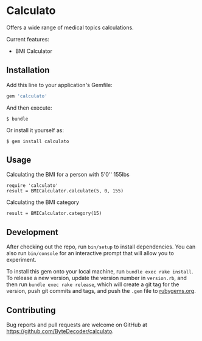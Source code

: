 # Calculato

Offers a wide range of medical topics calculations.

Current features:

  - BMI Calculator

## Installation

Add this line to your application's Gemfile:

```ruby
gem 'calculato'
```

And then execute:

    $ bundle

Or install it yourself as:

    $ gem install calculato

## Usage

Calculating the BMI for a person with 5'0'' 155lbs
```
require 'calculato'
result = BMICalculator.calculate(5, 0, 155)
```

Calculating the BMI category
```
result = BMICalculator.category(15)
```

## Development

After checking out the repo, run `bin/setup` to install dependencies. You can also run `bin/console` for an interactive prompt that will allow you to experiment.

To install this gem onto your local machine, run `bundle exec rake install`. To release a new version, update the version number in `version.rb`, and then run `bundle exec rake release`, which will create a git tag for the version, push git commits and tags, and push the `.gem` file to [rubygems.org](https://rubygems.org).

## Contributing

Bug reports and pull requests are welcome on GitHub at https://github.com/ByteDecoder/calculato.
